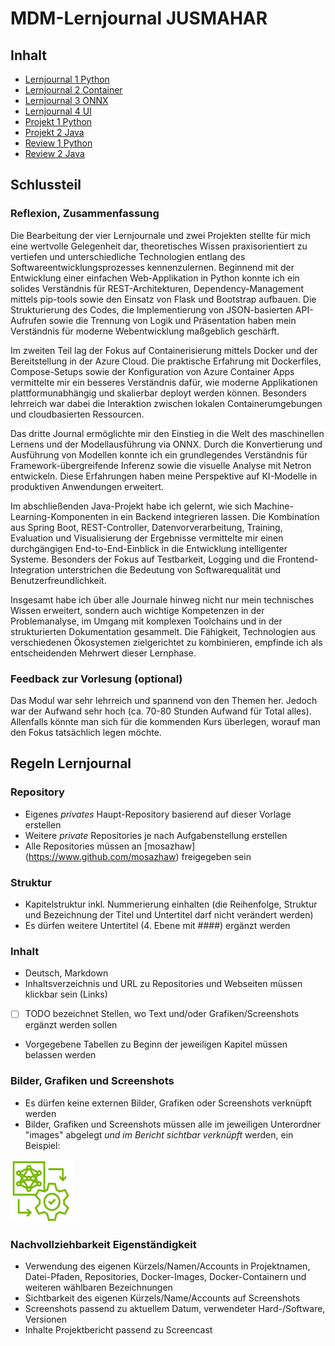 ﻿# MDM-Lernjournal JUSMAHAR

## Inhalt

* [Lernjournal 1 Python](lernjournal1-python/README.md)
* [Lernjournal 2 Container](lernjournal2-container/README.md)
* [Lernjournal 3 ONNX](lernjournal3-onnx/README.md)
* [Lernjournal 4 UI](lernjournal4-ui/README.md)
* [Projekt 1 Python](projekt1-python/README.md)
* [Projekt 2 Java](projekt2-java/README.md)
* [Review 1 Python](review1-python/README.md)
* [Review 2 Java](review2-java/README.md)

## Schlussteil

### Reflexion, Zusammenfassung

Die Bearbeitung der vier Lernjournale und zwei Projekten stellte für mich eine wertvolle Gelegenheit dar, theoretisches Wissen praxisorientiert zu vertiefen und unterschiedliche Technologien entlang des Softwareentwicklungsprozesses kennenzulernen. Beginnend mit der Entwicklung einer einfachen Web-Applikation in Python konnte ich ein solides Verständnis für REST-Architekturen, Dependency-Management mittels pip-tools sowie den Einsatz von Flask und Bootstrap aufbauen. Die Strukturierung des Codes, die Implementierung von JSON-basierten API-Aufrufen sowie die Trennung von Logik und Präsentation haben mein Verständnis für moderne Webentwicklung maßgeblich geschärft.

Im zweiten Teil lag der Fokus auf Containerisierung mittels Docker und der Bereitstellung in der Azure Cloud. Die praktische Erfahrung mit Dockerfiles, Compose-Setups sowie der Konfiguration von Azure Container Apps vermittelte mir ein besseres Verständnis dafür, wie moderne Applikationen plattformunabhängig und skalierbar deployt werden können. Besonders lehrreich war dabei die Interaktion zwischen lokalen Containerumgebungen und cloudbasierten Ressourcen.

Das dritte Journal ermöglichte mir den Einstieg in die Welt des maschinellen Lernens und der Modellausführung via ONNX. Durch die Konvertierung und Ausführung von Modellen konnte ich ein grundlegendes Verständnis für Framework-übergreifende Inferenz sowie die visuelle Analyse mit Netron entwickeln. Diese Erfahrungen haben meine Perspektive auf KI-Modelle in produktiven Anwendungen erweitert.

Im abschließenden Java-Projekt habe ich gelernt, wie sich Machine-Learning-Komponenten in ein Backend integrieren lassen. Die Kombination aus Spring Boot, REST-Controller, Datenvorverarbeitung, Training, Evaluation und Visualisierung der Ergebnisse vermittelte mir einen durchgängigen End-to-End-Einblick in die Entwicklung intelligenter Systeme. Besonders der Fokus auf Testbarkeit, Logging und die Frontend-Integration unterstrichen die Bedeutung von Softwarequalität und Benutzerfreundlichkeit.

Insgesamt habe ich über alle Journale hinweg nicht nur mein technisches Wissen erweitert, sondern auch wichtige Kompetenzen in der Problemanalyse, im Umgang mit komplexen Toolchains und in der strukturierten Dokumentation gesammelt. Die Fähigkeit, Technologien aus verschiedenen Ökosystemen zielgerichtet zu kombinieren, empfinde ich als entscheidenden Mehrwert dieser Lernphase.

### Feedback zur Vorlesung (optional)

Das Modul war sehr lehrreich und spannend von den Themen her. Jedoch war der Aufwand sehr hoch (ca. 70-80 Stunden Aufwand für Total alles). Allenfalls könnte man sich für die kommenden Kurs überlegen, worauf man den Fokus tatsächlich legen möchte. 

## Regeln Lernjournal

### Repository
* Eigenes *privates* Haupt-Repository basierend auf dieser Vorlage erstellen
* Weitere *private* Repositories je nach Aufgabenstellung erstellen
* Alle Repositories müssen an [mosazhaw] (https://www.github.com/mosazhaw) freigegeben sein

### Struktur
* Kapitelstruktur inkl. Nummerierung einhalten (die Reihenfolge, Struktur und Bezeichnung der Titel und Untertitel darf nicht verändert werden)
* Es dürfen weitere Untertitel (4. Ebene mit ####) ergänzt werden

### Inhalt
* Deutsch, Markdown
* Inhaltsverzeichnis und URL zu Repositories und Webseiten müssen klickbar sein (Links)
* [ ] TODO bezeichnet Stellen, wo Text und/oder Grafiken/Screenshots ergänzt werden sollen
* Vorgegebene Tabellen zu Beginn der jeweiligen Kapitel müssen belassen werden

### Bilder, Grafiken und Screenshots
* Es dürfen keine externen Bilder, Grafiken oder Screenshots verknüpft werden
* Bilder, Grafiken und Screenshots müssen alle im jeweiligen Unterordner "images" abgelegt *und im Bericht sichtbar verknüpft* werden, ein Beispiel:

<img src="images/mdm.png" alt="DevOpsLogo" width="100" height="100">

### Nachvollziehbarkeit Eigenständigkeit

* Verwendung des eigenen Kürzels/Namen/Accounts in Projektnamen, Datei-Pfaden, Repositories, Docker-Images, Docker-Containern und weiteren wählbaren Bezeichnungen
* Sichtbarkeit des eigenen Kürzels/Name/Accounts auf Screenshots
* Screenshots passend zu aktuellem Datum, verwendeter Hard-/Software, Versionen
* Inhalte Projektbericht passend zu Screencast


